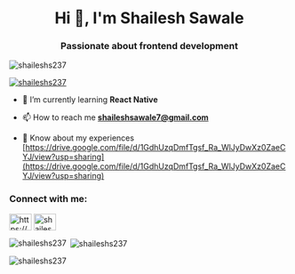 <h1 align="center">Hi 👋, I'm Shailesh Sawale</h1>
<h3 align="center">Passionate about frontend development</h3>

<p align="left"> <img src="https://komarev.com/ghpvc/?username=shaileshs237&label=Profile%20views&color=0e75b6&style=flat" alt="shaileshs237" /> </p>

<p align="left"> <a href="https://github.com/ryo-ma/github-profile-trophy"><img src="https://github-profile-trophy.vercel.app/?username=shaileshs237" alt="shaileshs237" /></a> </p>

- 🌱 I’m currently learning **React Native**

- 📫 How to reach me **shaileshsawale7@gmail.com**

- 📄 Know about my experiences [https://drive.google.com/file/d/1GdhUzqDmfTgsf_Ra_WlJyDwXz0ZaeCYJ/view?usp=sharing](https://drive.google.com/file/d/1GdhUzqDmfTgsf_Ra_WlJyDwXz0ZaeCYJ/view?usp=sharing)

<h3 align="left">Connect with me:</h3>
<p align="left">
<a href="https://linkedin.com/in/https://www.linkedin.com/in/shaileshsawale/" target="blank"><img align="center" src="https://raw.githubusercontent.com/rahuldkjain/github-profile-readme-generator/master/src/images/icons/Social/linked-in-alt.svg" alt="https://www.linkedin.com/in/shaileshsawale/" height="30" width="40" /></a>
<a href="https://dribbble.com/shailesh237" target="blank"><img align="center" src="https://raw.githubusercontent.com/rahuldkjain/github-profile-readme-generator/master/src/images/icons/Social/dribbble.svg" alt="shailesh237" height="30" width="40" /></a>
</p>


<p><img align="left" src="https://github-readme-stats.vercel.app/api/top-langs?username=shaileshs237&show_icons=true&locale=en&layout=compact" alt="shaileshs237" /></p>

<p>&nbsp;<img align="center" src="https://github-readme-stats.vercel.app/api?username=shaileshs237&show_icons=true&locale=en" alt="shaileshs237" /></p>

<p><img align="center" src="https://github-readme-streak-stats.herokuapp.com/?user=shaileshs237&" alt="shaileshs237" /></p>
